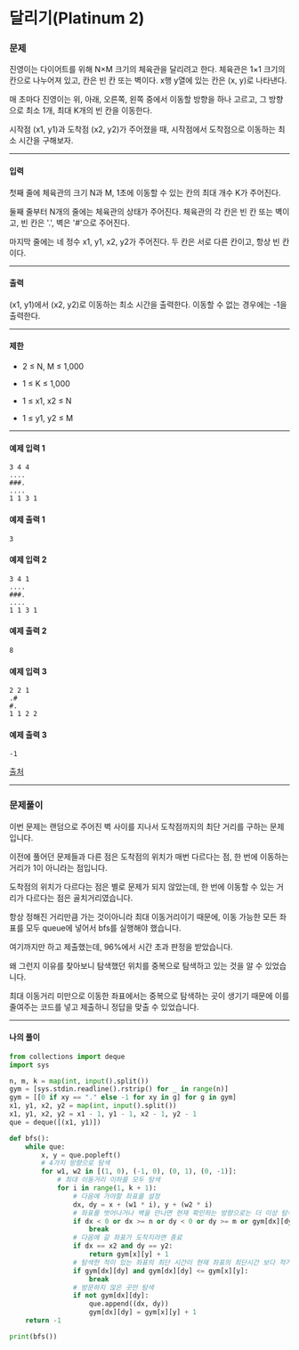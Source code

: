 # 달리기(Platinum 2)

### 문제

진영이는 다이어트를 위해 N×M 크기의 체육관을 달리려고 한다. 체육관은 1×1 크기의 칸으로 나누어져 있고, 칸은 빈 칸 또는 벽이다. x행 y열에 있는 칸은 (x, y)로 나타낸다.   

매 초마다 진영이는 위, 아래, 오른쪽, 왼쪽 중에서 이동할 방향을 하나 고르고, 그 방향으로 최소 1개, 최대 K개의 빈 칸을 이동한다.   

시작점 (x1, y1)과 도착점 (x2, y2)가 주어졌을 때, 시작점에서 도착점으로 이동하는 최소 시간을 구해보자.    

---

#### 입력

첫째 줄에 체육관의 크기 N과 M, 1초에 이동할 수 있는 칸의 최대 개수 K가 주어진다.   

둘째 줄부터 N개의 줄에는 체육관의 상태가 주어진다. 체육관의 각 칸은 빈 칸 또는 벽이고, 빈 칸은 '.', 벽은 '#'으로 주어진다.   

마지막 줄에는 네 정수 x1, y1, x2, y2가 주어진다. 두 칸은 서로 다른 칸이고, 항상 빈 칸이다.   

---

#### 출력

(x1, y1)에서 (x2, y2)로 이동하는 최소 시간을 출력한다. 이동할 수 없는 경우에는 -1을 출력한다.   

---

#### 제한

* 2 ≤ N, M ≤ 1,000

* 1 ≤ K ≤ 1,000

* 1 ≤ x1, x2 ≤ N

* 1 ≤ y1, y2 ≤ M

---

#### 예제 입력 1
~~~
3 4 4
....
###.
....
1 1 3 1
~~~

#### 예제 출력 1
~~~
3
~~~

#### 예제 입력 2
~~~
3 4 1
....
###.
....
1 1 3 1
~~~

#### 예제 출력 2
~~~
8
~~~

#### 예제 입력 3
~~~
2 2 1
.#
#.
1 1 2 2
~~~

#### 예제 출력 3
~~~
-1
~~~

[출처](https://www.acmicpc.net/problem/16930)

---

### 문제풀이

이번 문제는 랜덤으로 주어진 벽 사이를 지나서 도착점까지의 최단 거리를 구하는 문제입니다.   

이전에 풀어던 문제들과 다른 점은 도착점의 위치가 매번 다르다는 점, 한 번에 이동하는 거리가 1이 아니라는 점입니다.   

도착점의 위치가 다르다는 점은 별로 문제가 되지 않았는데, 한 번에 이동할 수 있는 거리가 다르다는 점은 골치거리였습니다.   

항상 정해진 거리만큼 가는 것이아니라 최대 이동거리이기 때문에, 이동 가능한 모든 좌표를 모두 queue에 넣어서 bfs를 실행해야 했습니다.   

여기까지만 하고 제출했는데, 96%에서 시간 초과 판정을 받았습니다.   

왜 그런지 이유를 찾아보니 탐색했던 위치를 중복으로 탐색하고 있는 것을 알 수 있었습니다.   

최대 이동거리 미만으로 이동한 좌표에서는 중복으로 탐색하는 곳이 생기기 때문에 이를 줄여주는 코드를 넣고 제출하니 정답을 맞출 수 있었습니다.   

---

#### 나의 풀이

~~~python
from collections import deque
import sys

n, m, k = map(int, input().split())
gym = [sys.stdin.readline().rstrip() for _ in range(n)]
gym = [[0 if xy == "." else -1 for xy in g] for g in gym]
x1, y1, x2, y2 = map(int, input().split())
x1, y1, x2, y2 = x1 - 1, y1 - 1, x2 - 1, y2 - 1 
que = deque([(x1, y1)])

def bfs():
    while que:
        x, y = que.popleft()
        # 4가지 방향으로 탐색
        for w1, w2 in [(1, 0), (-1, 0), (0, 1), (0, -1)]:
            # 최대 이동거리 이하를 모두 탐색
            for i in range(1, k + 1):
                # 다음에 가야할 좌표를 설정
                dx, dy = x + (w1 * i), y + (w2 * i)
                # 좌표를 벗어나거나 벽을 만나면 현재 확인하는 방향으로는 더 이상 탐색하지 않음
                if dx < 0 or dx >= n or dy < 0 or dy >= m or gym[dx][dy] == -1:
                    break
                # 다음에 갈 좌표가 도착지라면 종료
                if dx == x2 and dy == y2:
                    return gym[x][y] + 1
                # 탐색한 적이 있는 좌표의 최단 시간이 현재 좌표의 최단시간 보다 적거나 같다면 현재 방향 탐색 종료
                if gym[dx][dy] and gym[dx][dy] <= gym[x][y]:
                    break
                # 방문하지 않은 곳만 탐색
                if not gym[dx][dy]:
                    que.append((dx, dy))
                    gym[dx][dy] = gym[x][y] + 1
    return -1

print(bfs())
~~~
